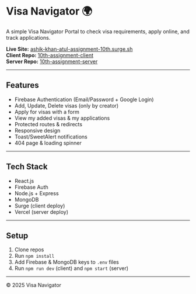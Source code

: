 # Visa Navigator 🌍

A simple Visa Navigator Portal to check visa requirements, apply online, and track applications.

**Live Site:** [ashik-khan-atul-assignment-10th.surge.sh](https://ashik-khan-atul-assignment-10th.surge.sh)  
**Client Repo:** [10th-assignment-client](https://github.com/ASHIK-KHAN-ATUL/10th-assignment-client)  
**Server Repo:** [10th-assignment-server](https://github.com/ASHIK-KHAN-ATUL/10th-assignment-server)  

---

## Features

- Firebase Authentication (Email/Password + Google Login)  
- Add, Update, Delete visas (only by creator)  
- Apply for visas with a form  
- View my added visas & my applications  
- Protected routes & redirects  
- Responsive design  
- Toast/SweetAlert notifications  
- 404 page & loading spinner  

---

## Tech Stack

- React.js  
- Firebase Auth  
- Node.js + Express  
- MongoDB  
- Surge (client deploy)  
- Vercel (server deploy)  

---

## Setup

1. Clone repos  
2. Run `npm install`  
3. Add Firebase & MongoDB keys to `.env` files  
4. Run `npm run dev` (client) and `npm start` (server)  

---


© 2025 Visa Navigator
